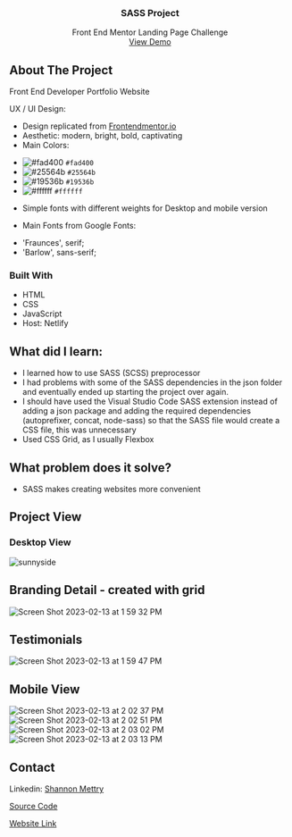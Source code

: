
<!-- PROJECT-->
<br />
<div align="center">
  <a href="https://sunny-side-agency-rho.vercel.app/"  target="_blank">
  </a>

  <h3 align="center">SASS Project</h3>

  <p align="center">
    Front End Mentor Landing Page Challenge
    <br />
    <a href="https://sunny-side-agency-rho.vercel.app/"  target="_blank">View Demo</a>
  </p>
</div>

<!-- ABOUT THE PROJECT -->
## About The Project
Front End Developer Portfolio Website

UX / UI Design:
* Design replicated from <a href="https://www.frontendmentor.io/challenges/sunnyside-agency-landing-page-7yVs3B6ef">Frontendmentor.io</a>
* Aesthetic: modern, bright, bold, captivating
* Main Colors: 
- ![#fad400](https://placehold.co/15x15/fad400/fad400.png) `#fad400`
- ![#25564b](https://placehold.co/15x15/25564b/25564b.png) `#25564b`
- ![#19536b](https://placehold.co/15x15/19536b/19536b.png) `#19536b`
- ![#ffffff](https://placehold.co/15x15/ffffff/ffffff.png) `#ffffff`
* Simple fonts with different weights for Desktop and mobile version

* Main Fonts from Google Fonts: 
-  'Fraunces', serif;
-  'Barlow', sans-serif;



### Built With

* HTML
* CSS
* JavaScript
* Host: Netlify

## What did I learn:
* I learned how to use SASS (SCSS) preprocessor
* I had problems with some of the SASS dependencies in the json folder and eventually ended up starting the project over again.
* I should have used the Visual Studio Code SASS extension instead of adding a json package and adding the required dependencies (autoprefixer, concat, node-sass) so that the SASS file would create a CSS file, this was unnecessary 
* Used CSS Grid, as I usually Flexbox

## What problem does it solve?
* SASS makes creating websites more convenient



<!-- Project View -->
## Project View
<h3>Desktop View</h3>

![sunnyside](https://user-images.githubusercontent.com/61018008/218464618-d4fb1706-4ae4-4049-b7a7-0dbe63c4f7cb.png)
## Branding Detail - created with grid
![Screen Shot 2023-02-13 at 1 59 32 PM](https://user-images.githubusercontent.com/61018008/218464923-56b47eb2-1c34-49e4-854b-14b5cfd170f2.png)
## Testimonials
![Screen Shot 2023-02-13 at 1 59 47 PM](https://user-images.githubusercontent.com/61018008/218465122-bea27b4c-8649-4b64-8a4f-47670195eb29.png)

## Mobile View
![Screen Shot 2023-02-13 at 2 02 37 PM](https://user-images.githubusercontent.com/61018008/218465566-8300c7a5-400a-42c3-93fd-58958653dd62.png)
![Screen Shot 2023-02-13 at 2 02 51 PM](https://user-images.githubusercontent.com/61018008/218465567-a6b0d941-2550-4bf3-8669-2a539d258ad9.png)
![Screen Shot 2023-02-13 at 2 03 02 PM](https://user-images.githubusercontent.com/61018008/218465571-cb06ac51-56c3-4f79-b2e7-6205bcc4c494.png)
![Screen Shot 2023-02-13 at 2 03 13 PM](https://user-images.githubusercontent.com/61018008/218465572-32aac988-2ac3-47c3-8d75-705d435f1c19.png)


<!-- CONTACT -->
## Contact

Linkedin: <a href="https://www.linkedin.com/in/shannon-mettry/"  target="_blank">Shannon Mettry</a>

<a href="https://github.com/ShannonIanthe/SunnySide-Agency"  target="_blank"> Source Code </a>

<a href="https://sunny-side-agency-rho.vercel.app/"  target="_blank">Website Link</a>



